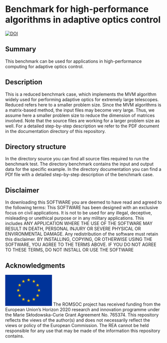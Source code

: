 # Benchmark for high-performance algorithms in adaptive optics control
[![DOI](https://zenodo.org/badge/DOI/10.5281/zenodo.5171804.svg)](https://doi.org/10.5281/zenodo.5171804)

## Summary
This benchmark can be used for applications in high-performance computing for adaptive optics control. 

## Description
This is a reduced benchmark case, which implements the MVM algorithm widely used for performing adaptive optics for extremely large telescopes. Reduced refers here to a smaller problem size. Since the MVM algorithms is a matrix-based method, the input files may become very large. Thus, we assume here a smaller problem size to reduce the dimension of matrices involved. Note that the source files are working for a larger problem size as well. For a detailed step-by-step description we refer to the PDF document in the documentation directory of this repository.

## Directory structure
In the directory source you can find all source files required to run the benchmark test. The directory benchmark contains the input and output data for the specific example. In the directory documentation you can find a PDf file with a detailed step-by-step description of the benchmark case.

## Disclaimer
In downloading this SOFTWARE you are deemed to have read and agreed to the following terms:
This SOFTWARE has been designed with an exclusive focus on civil applications. It is not to be used
for any illegal, deceptive, misleading or unethical purpose or in any military applications. This includes ANY APPLICATION WHERE THE USE OF THE SOFTWARE MAY RESULT IN DEATH,
PERSONAL INJURY OR SEVERE PHYSICAL OR ENVIRONMENTAL DAMAGE. Any redistribution of the software must retain this disclaimer. BY INSTALLING, COPYING, OR OTHERWISE
USING THE SOFTWARE, YOU AGREE TO THE TERMS ABOVE. IF YOU DO NOT AGREE TO
THESE TERMS, DO NOT INSTALL OR USE THE SOFTWARE

## Acknowledgments
<img src="/images/EU_Flag.png" alt="EU Flag"  width="150" height="100" />
The ROMSOC project has received funding from the European Union’s Horizon 2020 research and innovation programme under the Marie Skłodowska-Curie Grant Agreement No. 765374.
This repository reflects the views of the author(s) and does not necessarily reflect the views or policy of the European Commission. The REA cannot be held responsible for any use that may be made of the information this repository contains.
